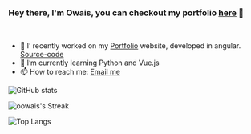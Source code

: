 ### Hey there, I'm Owais, you can checkout my portfolio [here][portfolio-link] 👋

<br/>

- 🔭 I’ recently worked on my [Portfolio][portfolio-link] website, developed in angular. [Source-code][portfolio-source-code]
- 🌱 I’m currently learning Python and Vue.js
- 📫 How to reach me: [Email me][email-link]


![GitHub stats](https://github-readme-stats.vercel.app/api?username=oowais&theme=dark&count_private=true&hide=issues)

![oowais's Streak](https://github-readme-streak-stats.herokuapp.com/?user=oowais&theme=dark&hide_border=true)

![Top Langs](https://github-readme-stats.vercel.app/api/top-langs/?username=oowais&theme=dark)


[portfolio-link]: https://oowais.github.io/
[portfolio-source-code]: https://github.com/oowais/Portfolio
[email-link]: mailto:oowais@gmail.com
